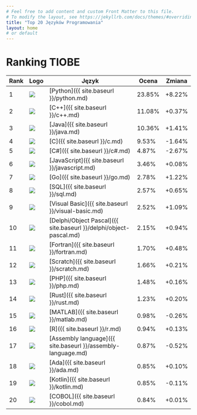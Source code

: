 ```yaml
---
# Feel free to add content and custom Front Matter to this file.
# To modify the layout, see https://jekyllrb.com/docs/themes/#overriding-theme-defaults
title: "Top 20 Języków Programowania"
layout: home
# or default
---
```

# Ranking TIOBE

| Rank | Logo | Język | Ocena | Zmiana |
|------|------|-------|-------|--------|
| 1 | ![](https://www.tiobe.com/wp-content/themes/tiobe/tiobe-index/images/Python.png) | [Python]({{ site.baseurl }}/python.md) | 23.85% | +8.22%
| 2 | ![](https://www.tiobe.com/wp-content/themes/tiobe/tiobe-index/images/C__.png) | [C++]({{ site.baseurl }}/c++.md) | 11.08% | +0.37%
| 3 | ![](https://www.tiobe.com/wp-content/themes/tiobe/tiobe-index/images/Java.png) | [Java]({{ site.baseurl }}/java.md) | 10.36% | +1.41%
| 4 | ![](https://www.tiobe.com/wp-content/themes/tiobe/tiobe-index/images/C.png) | [C]({{ site.baseurl }}/c.md) | 9.53% | -1.64%
| 5 | ![](https://www.tiobe.com/wp-content/themes/tiobe/tiobe-index/images/C_.png) | [C#]({{ site.baseurl }}/c#.md) | 4.87% | -2.67%
| 6 | ![](https://www.tiobe.com/wp-content/themes/tiobe/tiobe-index/images/JavaScript.png) | [JavaScript]({{ site.baseurl }}/javascript.md) | 3.46% | +0.08%
| 7 | ![](https://www.tiobe.com/wp-content/themes/tiobe/tiobe-index/images/Go.png) | [Go]({{ site.baseurl }}/go.md) | 2.78% | +1.22%
| 8 | ![](https://www.tiobe.com/wp-content/themes/tiobe/tiobe-index/images/SQL.png) | [SQL]({{ site.baseurl }}/sql.md) | 2.57% | +0.65%
| 9 | ![](https://www.tiobe.com/wp-content/themes/tiobe/tiobe-index/images/Visual_Basic.png) | [Visual Basic]({{ site.baseurl }}/visual-basic.md) | 2.52% | +1.09%
| 10 | ![](https://www.tiobe.com/wp-content/themes/tiobe/tiobe-index/images/Delphi_Object_Pascal.png) | [Delphi/Object Pascal]({{ site.baseurl }}/delphi/object-pascal.md) | 2.15% | +0.94%
| 11 | ![](https://www.tiobe.com/wp-content/themes/tiobe/tiobe-index/images/Fortran.png) | [Fortran]({{ site.baseurl }}/fortran.md) | 1.70% | +0.48%
| 12 | ![](https://www.tiobe.com/wp-content/themes/tiobe/tiobe-index/images/Scratch.png) | [Scratch]({{ site.baseurl }}/scratch.md) | 1.66% | +0.21%
| 13 | ![](https://www.tiobe.com/wp-content/themes/tiobe/tiobe-index/images/PHP.png) | [PHP]({{ site.baseurl }}/php.md) | 1.48% | +0.16%
| 14 | ![](https://www.tiobe.com/wp-content/themes/tiobe/tiobe-index/images/Rust.png) | [Rust]({{ site.baseurl }}/rust.md) | 1.23% | +0.20%
| 15 | ![](https://www.tiobe.com/wp-content/themes/tiobe/tiobe-index/images/MATLAB.png) | [MATLAB]({{ site.baseurl }}/matlab.md) | 0.98% | -0.26%
| 16 | ![](https://www.tiobe.com/wp-content/themes/tiobe/tiobe-index/images/R.png) | [R]({{ site.baseurl }}/r.md) | 0.94% | +0.13%
| 17 | ![](https://www.tiobe.com/wp-content/themes/tiobe/tiobe-index/images/Assembly_language.png) | [Assembly language]({{ site.baseurl }}/assembly-language.md) | 0.87% | -0.52%
| 18 | ![](https://www.tiobe.com/wp-content/themes/tiobe/tiobe-index/images/Ada.png) | [Ada]({{ site.baseurl }}/ada.md) | 0.85% | +0.10%
| 19 | ![](https://www.tiobe.com/wp-content/themes/tiobe/tiobe-index/images/Kotlin.png) | [Kotlin]({{ site.baseurl }}/kotlin.md) | 0.85% | -0.11%
| 20 | ![](https://www.tiobe.com/wp-content/themes/tiobe/tiobe-index/images/COBOL.png) | [COBOL]({{ site.baseurl }}/cobol.md) | 0.84% | +0.01%
